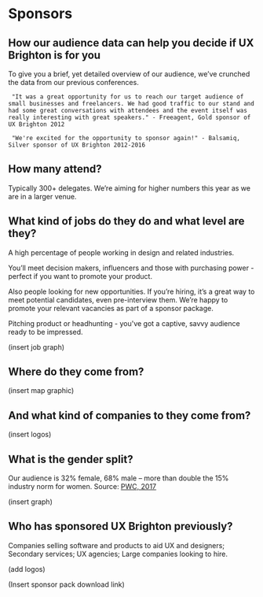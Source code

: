 # Sponsors
## How our audience data can help you decide if UX Brighton is for you
 
To give you a brief, yet detailed overview of our audience, we’ve crunched the data from our previous conferences.
 
     "It was a great opportunity for us to reach our target audience of small businesses and freelancers. We had good traffic to our stand and had some great conversations with attendees and the event itself was really interesting with great speakers." - Freeagent, Gold sponsor of UX Brighton 2012
 
     "We're excited for the opportunity to sponsor again!" - Balsamiq, Silver sponsor of UX Brighton 2012-2016
## How many attend?
Typically 300+ delegates. We’re aiming for higher numbers this year as we are in a larger venue.
## What kind of jobs do they do and what level are they? 
 
A high percentage of people working in design and related industries. 
 
You’ll meet decision makers, influencers and those with purchasing power - perfect if you want to promote your product.
 
Also people looking for new opportunities. If you’re hiring, it’s a great way to meet potential candidates, even pre-interview them. We’re happy to promote your relevant vacancies as part of a sponsor package.
 
Pitching product or headhunting - you've got a captive, savvy audience ready to be impressed.

(insert job graph)

## Where do they come from?

(insert map graphic)

## And what kind of companies to they come from?

(insert logos)

## What is the gender split?
Our audience is 32% female, 68% male – more than double the 15% industry norm for women.
Source: [PWC, 2017](https://www.linkedin.com/pulse/women-technology-time-close-gender-gap-sheridan-ash)

(insert graph)

## Who has sponsored UX Brighton previously?
Companies selling software and products to aid UX and designers; Secondary services; UX agencies; Large companies looking to hire.

(add logos)

(Insert sponsor pack download link)
